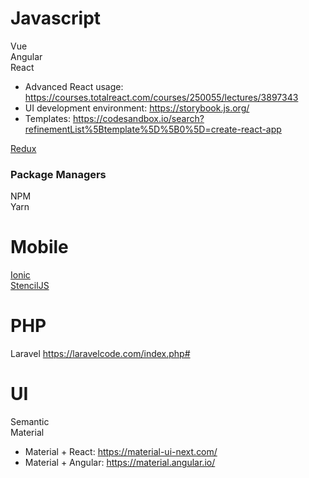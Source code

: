 # Javascript 
Vue  
Angular  
React
* Advanced React usage: https://courses.totalreact.com/courses/250055/lectures/3897343
* UI development environment: https://storybook.js.org/
* Templates: https://codesandbox.io/search?refinementList%5Btemplate%5D%5B0%5D=create-react-app  

[Redux](https://redux.js.org/)

### Package Managers
NPM  
Yarn

# Mobile
[Ionic](https://ionicframework.com/)  
[StencilJS](https://stenciljs.com)

# PHP
Laravel
https://laravelcode.com/index.php#

# UI
Semantic  
Material
* Material + React: https://material-ui-next.com/
* Material + Angular: https://material.angular.io/


